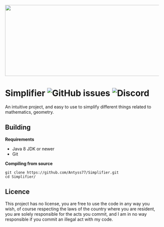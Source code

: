 ﻿<p align="center">
  <img width="640" height="232" src="https://user-images.githubusercontent.com/47704223/133209228-3b648178-6429-4794-9d6f-83f4e7b6ada4.png">
</p> 

# Simplifier  <img alt="GitHub issues" src="https://img.shields.io/github/issues/Antyss77/Mathematics-Simplifier"> <img alt="Discord" src="https://img.shields.io/discord/741862512307339264">


An intuitive project, and easy to use to simplify different things related to mathematics, geometry.

## Building
**Requirements**

- Java 8 JDK or newer
- Git

**Compiling from source**

```
git clone https://github.com/Antyss77/Simplifier.git
cd Simplifier/ 
```

## Licence
This project has no license, you are free to use the code in any way you wish, of course respecting the laws of the country where you are resident, you are solely responsible for the acts you commit, and I am in no way responsible if you commit an illegal act with my code.
